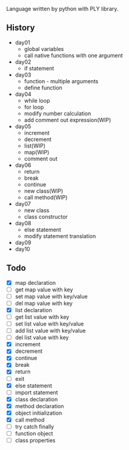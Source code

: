 Language written by python with PLY library.

## History

- day01
  - global variables
  - call native functions with one argument
- day02
  - if statement
- day03
  - function - multiple arguments
  - define function
- day04
  - while loop
  - for loop
  - modify number calculation
  - add comment out expression(WIP)
- day05
  - increment
  - decrement
  - list(WIP)
  - map(WIP)
  - comment out
- day06
  - return
  - break
  - continue
  - new class(WIP)
  - call method(WIP)
- day07
  - new class
  - class constructor
- day08
  - else statement
  - modify statement translation
- day09
- day10

## Todo

- [x] map declaration
- [ ] get map value with key
- [ ] set map value with key/value
- [ ] del map value with key
- [x] list declaration
- [ ] get list value with key
- [ ] set list value with key/value
- [ ] add list value with key/value
- [ ] del list value with key
- [x] increment
- [x] decrement
- [x] continue
- [x] break
- [x] return
- [ ] exit
- [x] else statement
- [ ] import statement
- [x] class declaration
- [x] method declaration
- [x] object initialization
- [x] call method
- [ ] try catch finally
- [ ] function object
- [ ] class properties